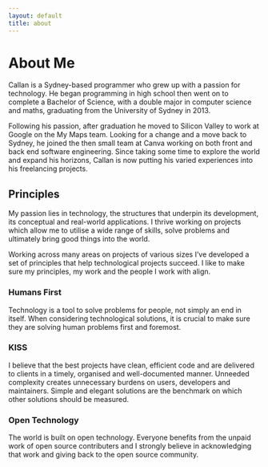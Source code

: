 ```yaml
---
layout: default
title: about
---
```


<script>
	window.addEventListener('DOMContentLoaded', (event) => {
		let textCursor = animatedCursor(`.wrapper *`, (t)=>{
				let r = t.split(" ");
				for (let i = 0; i < r.length - 1; i++) r[i]+= " ";
				return r;
			}, 30);
		window.addEventListener('load', (event) => {
  		window.requestAnimationFrame(textCursor.play);
		});
	});
</script>

# About Me

Callan is a Sydney-based programmer who grew up with a passion for technology. He began programming in high school then went on to complete a Bachelor of Science, with a double major in computer science and maths, graduating from the University of Sydney in 2013.

Following his passion, after graduation he moved to Silicon Valley to work at Google on the My Maps team. Looking for a change and a move back to Sydney, he joined the then small team at Canva working on both front and back end software engineering. Since taking some time to explore the world and expand his horizons, Callan is now putting his varied experiences into his freelancing projects.

## Principles

My passion lies in technology, the structures that underpin its development, its conceptual and real-world applications. I thrive working on projects which allow me to utilise a wide range of skills, solve problems and ultimately bring good things into the world.

Working across many areas on projects of various sizes I’ve developed a set of principles that help technological projects succeed. I like to make sure my principles, my work and the people I work with align.

### Humans First

Technology is a tool to solve problems for people, not simply an end in itself. When considering technological solutions, it is crucial to make sure they are solving human problems first and foremost.

### KISS

I believe that the best projects have clean, efficient code and are delivered to clients in a timely, organised and well-documented manner. Unneeded complexity creates unnecessary burdens on users, developers and maintainers. Simple and elegant solutions are the benchmark on which other solutions should be measured.

### Open Technology

The world is built on open technology. Everyone benefits from the unpaid work of open source contributers and I strongly believe in acknowledging that work and giving back to the open source community.

